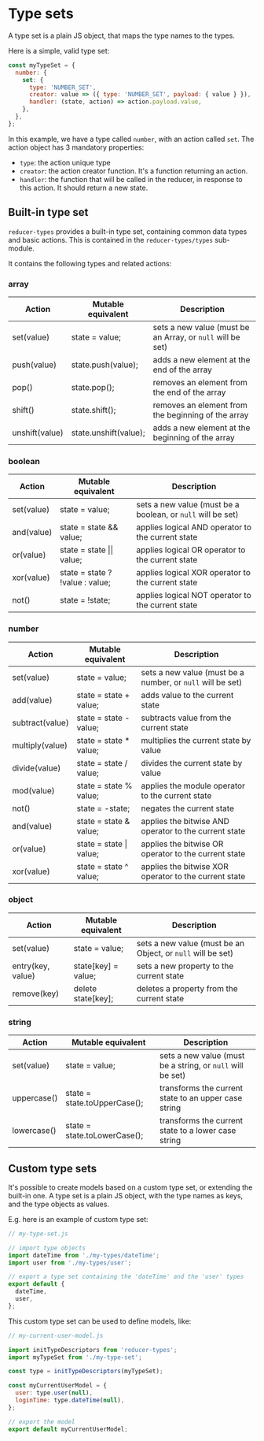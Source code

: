 # Type sets

A type set is a plain JS object, that maps the type names to the types.

Here is a simple, valid type set:

```javascript
const myTypeSet = {
  number: {
    set: {
      type: 'NUMBER_SET',
      creator: value => ({ type: 'NUMBER_SET', payload: { value } }),
      handler: (state, action) => action.payload.value,
    },
  },
};
```

In this example, we have a type called `number`, with an action called `set`.
The action object has 3 mandatory properties:
- `type`: the action unique type
- `creator`: the action creator function. It's a function returning an action.
- `handler`: the function that will be called in the reducer, in response to this action. It should return a new state.



## Built-in type set

`reducer-types` provides a built-in type set, containing common data types and basic actions.
This is contained in the `reducer-types/types` sub-module.

It contains the following types and related actions:


### array

| Action         | Mutable equivalent    | Description |
| ----------     | ------------------    | ----------- |
| set(value)     | state = value;        | sets a new value (must be an Array, or `null` will be set) |
| push(value)    | state.push(value);    | adds a new element at the end of the array |
| pop()          | state.pop();          | removes an element from the end of the array |
| shift()        | state.shift();        | removes an element from the beginning of the array |
| unshift(value) | state.unshift(value); | adds a new element at the beginning of the array |

### boolean

| Action         | Mutable equivalent                | Description |
| ----------     | ------------------                | ----------- |
| set(value)     | state = value;                    | sets a new value (must be a boolean, or `null` will be set) |
| and(value)     | state = state && value;           | applies logical AND operator to the current state |
| or(value)      | state = state &#124;&#124; value; | applies logical OR operator to the current state |
| xor(value)     | state = state ? !value : value;   | applies logical XOR operator to the current state |
| not()          | state = !state;                   | applies logical NOT operator to the current state |

### number

| Action          | Mutable equivalent               | Description |
| ----------      | ------------------               | ----------- |
| set(value)      | state = value;                   | sets a new value (must be a number, or `null` will be set) |
| add(value)      | state = state + value;           | adds value to the current state |
| subtract(value) | state = state - value;           | subtracts value from the current state |
| multiply(value) | state = state * value;           | multiplies the current state by value |
| divide(value)   | state = state / value;           | divides the current state by value |
| mod(value)      | state = state % value;           | applies the module operator to the current state |
| not()           | state = -state;                  | negates the current state |
| and(value)      | state = state & value;           | applies the bitwise AND operator to the current state |
| or(value)       | state = state &#124; value;      | applies the bitwise OR operator to the current state |
| xor(value)      | state = state ^ value;           | applies the bitwise XOR operator to the current state |

### object

| Action            | Mutable equivalent             | Description |
| ----------        | ------------------             | ----------- |
| set(value)        | state = value;                 | sets a new value (must be an Object, or `null` will be set) |
| entry(key, value) | state[key] = value;            | sets a new property to the current state |
| remove(key)       | delete state[key];             | deletes a property from the current state |

### string

| Action            | Mutable equivalent             | Description |
| ----------        | ------------------             | ----------- |
| set(value)        | state = value;                 | sets a new value (must be a string, or `null` will be set) |
| uppercase()       | state = state.toUpperCase();   | transforms the current state to an upper case string |
| lowercase()       | state = state.toLowerCase();   | transforms the current state to a lower case string |


## Custom type sets

It's possible to create models based on a custom type set, or extending the built-in one.
A type set is a plain JS object, with the type names as keys, and the type objects as values.

E.g. here is an example of custom type set:

```javascript
// my-type-set.js

// import type objects
import dateTime from './my-types/dateTime';
import user from './my-types/user';

// export a type set containing the 'dateTime' and the 'user' types
export default {
  dateTime,
  user,
};
```

This custom type set can be used to define models, like:

```javascript
// my-current-user-model.js

import initTypeDescriptors from 'reducer-types';
import myTypeSet from './my-type-set';

const type = initTypeDescriptors(myTypeSet);

const myCurrentUserModel = {
  user: type.user(null),
  loginTime: type.dateTime(null),
};

// export the model
export default myCurrentUserModel;
```
